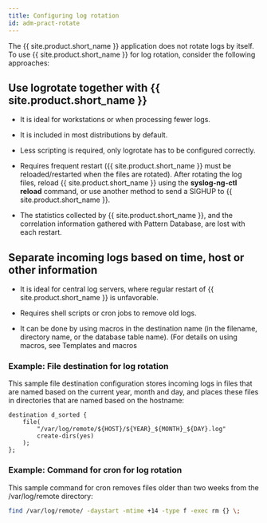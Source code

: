 ```yaml
---
title: Configuring log rotation
id: adm-pract-rotate
---
```


The {{ site.product.short_name }} application does not rotate logs by itself. To use
{{ site.product.short_name }} for log rotation, consider the following approaches:

## Use logrotate together with {{ site.product.short_name }}

- It is ideal for workstations or when processing fewer logs.

- It is included in most distributions by default.

- Less scripting is required, only logrotate has to be configured
    correctly.

- Requires frequent restart ({{ site.product.short_name }} must be reloaded/restarted
    when the files are rotated). After rotating the log files, reload
    {{ site.product.short_name }} using the **syslog-ng-ctl reload** command, or use
    another method to send a SIGHUP to {{ site.product.short_name }}.

- The statistics collected by {{ site.product.short_name }}, and the correlation
    information gathered with Pattern Database, are lost with each
    restart.

## Separate incoming logs based on time, host or other information

- It is ideal for central log servers, where regular restart of
    {{ site.product.short_name }} is unfavorable.

- Requires shell scripts or cron jobs to remove old logs.

- It can be done by using macros in the destination name (in the
    filename, directory name, or the database table name). (For details
    on using macros, see Templates and macros

### Example: File destination for log rotation

This sample file destination configuration stores incoming logs in files
that are named based on the current year, month and day, and places
these files in directories that are named based on the hostname:

```config
destination d_sorted {
    file(
        "/var/log/remote/${HOST}/${YEAR}_${MONTH}_${DAY}.log"
        create-dirs(yes)
    );
};
```

### Example: Command for cron for log rotation

This sample command for cron removes files older than two weeks from the
/var/log/remote directory:

```bash
find /var/log/remote/ -daystart -mtime +14 -type f -exec rm {} \;
```
